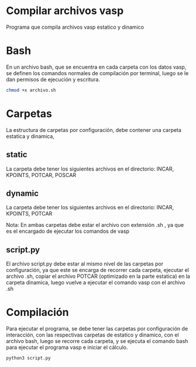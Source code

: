 # Compilar archivos vasp 

Programa que compila archivos vasp estatico y dinamico 

# Bash

En un archivo bash, que se encuentra en cada carpeta con los datos vasp, se definen los comandos normales de compilación por terminal, luego se le dan permisos de ejecución y escritura.


```bash
chmod +x archivo.sh
```
# Carpetas
La estructura de carpetas por configuración, debe contener una carpeta estatica y dinamica, 

## static
La carpeta  debe tener los siguientes archivos en el directorio: INCAR, KPOINTS, POTCAR, POSCAR

## dynamic
La carpeta  debe tener los siguientes archivos en el directorio: INCAR, KPOINTS, POTCAR

Nota: En ambas carpetas debe estar el archivo con extensión .sh , ya que es el encargado de ejecutar los comandos de vasp
## script.py
El archivo script.py debe estar al mismo nivel de las carpetas por configuración, ya que este se encarga de recorrer cada carpeta, ejecutar el archivo .sh, copiar el archivo POTCAR (optimizado en la parte estatica) en la carpeta dinamica, luego vuelve a ejecutar el comando vasp con el archivo .sh 
# Compilación

Para ejecutar el programa, se debe tener las carpetas por configuración de interacción, con las respectivas carpetas de estatico y dinamico, con el archivo bash, luego se recorre cada carpeta, y se ejecuta el comando bash para ejecutar el programa vasp e iniciar el cálculo.

```bash
python3 script.py  
```
